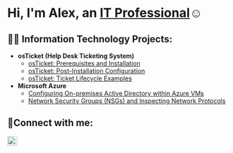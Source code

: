 <h1>Hi, I'm Alex, an <a href="https://linkedin.com/in/alexis-perez-gomez-mba-43988520a">IT Professional</a>☺</h1>

<h2>👨‍💻 Information Technology Projects:</h2>

- <b>osTicket (Help Desk Ticketing System)</b>
  - [osTicket: Prerequisites and Installation](https://github.com/aperezgomez/osticket-prereqs)
  - [osTicket: Post-Installation Configuration](https://github.com/aperezgomez/post-install-config)
  - [osTicket: Ticket Lifecycle Examples](https://github.com/aperezgomez/ticket-lifecycle)
- <b>Microsoft Azure</b>
  - [Configuring On-premises Active Directory within Azure VMs](https://github.com/aperezgomez/configure-ad)
  - [Network Security Groups (NSGs) and Inspecting Network Protocols](https://github.com/aperezgomez/azure-network-protocols)

<h2>🤳Connect with me:</h2>

[<img align="left" alt="Josh | LinkedIn" width="22px" src="https://cdn.jsdelivr.net/npm/simple-icons@v3/icons/linkedin.svg" />][linkedin]

[linkedin]: https://linkedin.com/in/alexis-perez-gomez-mba-43988520a
